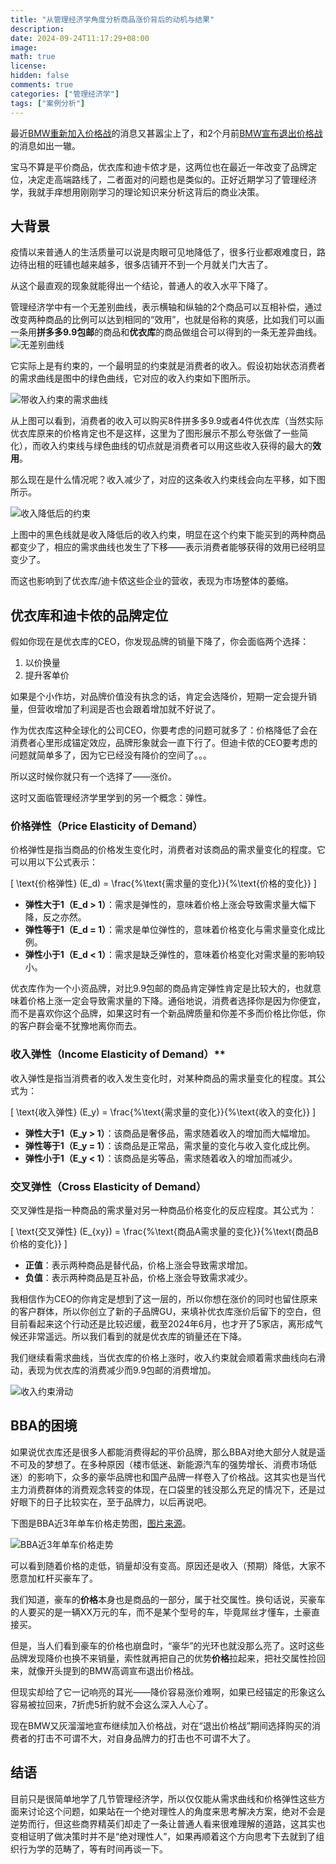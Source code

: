 ```yaml
---
title: "从管理经济学角度分析商品涨价背后的动机与结果"
description: 
date: 2024-09-24T11:17:29+08:00
image: 
math: true
license: 
hidden: false
comments: true
categories: ["管理经济学"]
tags: ["案例分析"]
---
```


最近[BMW重新加入价格战](https://www.sohu.com/a/810990772_183083)的消息又甚嚣尘上了，和2个月前[BMW宣布退出价格战](https://wallstreetcn.com/articles/3719823)的消息如出一辙。

宝马不算是平价商品，优衣库和迪卡侬才是，这两位也在最近一年改变了品牌定位，决定走高端路线了，二者面对的问题也是类似的。正好近期学习了管理经济学，我就手痒想用刚刚学习的理论知识来分析这背后的商业决策。

## 大背景

疫情以来普通人的生活质量可以说是肉眼可见地降低了，很多行业都艰难度日，路边待出租的旺铺也越来越多，很多店铺开不到一个月就关门大吉了。

从这个最直观的现象就能得出一个结论，普通人的收入水平下降了。

管理经济学中有一个无差别曲线，表示横轴和纵轴的2个商品可以互相补偿，通过改变两种商品的比例可以达到相同的“效用”，也就是俗称的爽感，比如我们可以画一条用**拼多多9.9包邮**的商品和**优衣库**的商品做组合可以得到的一条无差异曲线。
![无差别曲线](/images/2024-09-24-18-37-21.png)

它实际上是有约束的，一个最明显的约束就是消费者的收入。假设初始状态消费者的需求曲线是图中的绿色曲线，它对应的收入约束如下图所示。

![带收入约束的需求曲线](/images/2024-09-24-18-37-51.png)

从上图可以看到，消费者的收入可以购买8件拼多多9.9或者4件优衣库（当然实际优衣库原来的价格肯定也不是这样，这里为了图形展示不那么夸张做了一些简化），而收入约束线与绿色曲线的切点就是消费者可以用这些收入获得的最大的**效用**。

那么现在是什么情况呢？收入减少了，对应的这条收入约束线会向左平移，如下图所示。

![收入降低后的约束](/images/2024-09-24-18-40-25.png)

上图中的黑色线就是收入降低后的收入约束，明显在这个约束下能买到的两种商品都变少了，相应的需求曲线也发生了下移——表示消费者能够获得的效用已经明显变少了。

而这也影响到了优衣库/迪卡侬这些企业的营收，表现为市场整体的萎缩。

## 优衣库和迪卡侬的品牌定位

假如你现在是优衣库的CEO，你发现品牌的销量下降了，你会面临两个选择：

1. 以价换量
2. 提升客单价

如果是个小作坊，对品牌价值没有执念的话，肯定会选降价，短期一定会提升销量，但营收增加了利润是否也会跟着增加就不好说了。

作为优衣库这种全球化的公司CEO，你要考虑的问题可就多了：价格降低了会在消费者心里形成锚定效应，品牌形象就会一直下行了。但迪卡侬的CEO要考虑的问题就简单多了，因为它已经没有降价的空间了。。。

所以这时候你就只有一个选择了——涨价。

这时又面临管理经济学里学到的另一个概念：弹性。

### 价格弹性（Price Elasticity of Demand）

价格弹性是指当商品的价格发生变化时，消费者对该商品的需求量变化的程度。它可以用以下公式表示：

\[
\text{价格弹性} (E_d) = \frac{\%\text{需求量的变化}}{\%\text{价格的变化}}
\]

- **弹性大于1（E_d > 1）**：需求是弹性的，意味着价格上涨会导致需求量大幅下降，反之亦然。
- **弹性等于1（E_d = 1）**：需求是单位弹性的，意味着价格变化与需求量变化成比例。
- **弹性小于1（E_d < 1）**：需求是缺乏弹性的，意味着价格变化对需求量的影响较小。

优衣库作为一个小资品牌，对比9.9包邮的商品肯定弹性肯定是比较大的，也就意味着价格上涨一定会导致需求量的下降。通俗地说，消费者选择你是因为你便宜，而不是喜欢你这个品牌，如果这时有一个新品牌质量和你差不多而价格比你低，你的客户群会毫不犹豫地离你而去。

### 收入弹性（Income Elasticity of Demand）**

收入弹性是指当消费者的收入发生变化时，对某种商品的需求量变化的程度。其公式为：

\[
\text{收入弹性} (E_y) = \frac{\%\text{需求量的变化}}{\%\text{收入的变化}}
\]

- **弹性大于1（E_y > 1）**：该商品是奢侈品，需求随着收入的增加而大幅增加。
- **弹性等于1（E_y = 1）**：该商品是正常品，需求量的变化与收入变化成比例。
- **弹性小于1（E_y < 1）**：该商品是劣等品，需求随着收入的增加而减少。

### 交叉弹性（Cross Elasticity of Demand）

交叉弹性是指一种商品的需求量对另一种商品价格变化的反应程度。其公式为：

\[
\text{交叉弹性} (E_{xy}) = \frac{\%\text{商品A需求量的变化}}{\%\text{商品B价格的变化}}
\]

- **正值**：表示两种商品是替代品，价格上涨会导致需求增加。
- **负值**：表示两种商品是互补品，价格上涨会导致需求减少。

我相信作为CEO的你肯定是想到了这一层的，所以你想在涨价的同时也留住原来的客户群体，所以你创立了新的子品牌GU，来填补优衣库涨价后留下的空白，但目前看起来这个行动还是比较迟缓，截至2024年6月，也才开了5家店，离形成气候还非常遥远。所以我们看到的就是优衣库的销量还在下降。

我们继续看需求曲线，当优衣库的价格上涨时，收入约束就会顺着需求曲线向右滑动，表现为优衣库的消费减少而9.9包邮的消费增加。

![收入约束滑动](/images/2024-09-24-19-21-40.png)

## BBA的困境

如果说优衣库还是很多人都能消费得起的平价品牌，那么BBA对绝大部分人就是遥不可及的梦想了。在多种原因（楼市低迷、新能源汽车的强势增长、消费市场低迷）的影响下，众多的豪华品牌也和国产品牌一样卷入了价格战。这其实也是当代主力消费群体的消费观念转变的体现，在口袋里的钱没那么充足的情况下，还是过好眼下的日子比较实在，至于品牌力，以后再说吧。

下图是BBA近3年单车价格走势图，[图片来源](https://www.21jingji.com/article/20240715/herald/f1cb2b5c76324dc78254dd7c5ff8521e.html)。

![BBA近3年单车价格走势](/images/2024-09-24-19-07-05.png)

可以看到随着价格的走低，销量却没有变高。原因还是收入（预期）降低，大家不愿意加杠杆买豪车了。

我们知道，豪车的**价格**本身也是商品的一部分，属于社交属性。换句话说，买豪车的人要买的是一辆XX万元的车，而不是某个型号的车，毕竟屌丝才懂车，土豪直接买。

但是，当人们看到豪车的价格也崩盘时，“豪华”的光环也就没那么亮了。这时这些品牌发现降价也换不来销量，索性就再把自己的优势**价格**拉起来，把社交属性捡回来，就像开头提到的BMW高调宣布退出价格战。

但现实却给了它一记响亮的耳光——降价容易涨价难啊，如果已经锚定的形象这么容易被拉回来，7折虎5折豹就不会这么深入人心了。

现在BMW又灰溜溜地宣布继续加入价格战，对在“退出价格战”期间选择购买的消费者的打击不可谓不大，对自身品牌力的打击也不可谓不大了。

## 结语

目前只是很简单地学了几节管理经济学，所以仅仅能从需求曲线和价格弹性这些方面来讨论这个问题，如果站在一个绝对理性人的角度来思考解决方案，绝对不会是逆势而行，但这些商界精英们却走了一条让普通人看来很难理解的道路，这其实也变相证明了做决策时并不是“绝对理性人”，如果再顺着这个方向思考下去就到了组织行为学的范畴了，等有时间再谈一下。
